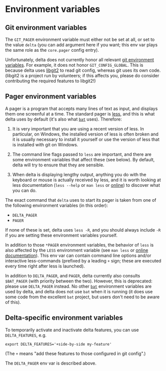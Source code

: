 # Environment variables

## Git environment variables

The `GIT_PAGER` environment variable must either not be set at all, or set to the value `delta` (you can add argument here if you want; this env var plays the same role as the `core.pager` config entry).

Unfortunately, delta does not currently honor all relevant [git environment variables](https://git-scm.com/docs/git-config#_environment).
For example, it does not honor `GIT_CONFIG_GLOBAL`.
This is because delta uses [libgit2](https://github.com/libgit2/libgit2) to read git config, whereas git uses its own code.
(libgit2 is a project run by volunteers; if this affects you, please do consider contributing the required features to libgit2!)

## Pager environment variables

A pager is a program that accepts many lines of text as input, and displays them one screenful at a time.
The standard pager is [less](https://linux.die.net/man/1/less), and this is what delta uses by default (it's also what [`bat`](https://github.com/sharkdp/bat) uses).
Therefore:

1. It is very important that you are using a recent version of less. In particular, on Windows, the installed version of less is often broken and it is usually necessary to install it yourself or use the version of less that is installed with git on Windows.

2. The command line flags passed to `less` are important, and there are some environment variables that affect these (see below). By default, delta will try to ensure that they are sensible.

3. When delta is displaying lengthy output, anything you do with the keyboard or mouse is actually received by less, and it is worth looking at less documentation (`less --help` or `man less` or [online](https://linux.die.net/man/1/less)) to discover what you can do.

The exact command that `delta` uses to start its pager is taken from one of the following environment variables (in this order):

- `DELTA_PAGER`
- `PAGER`

If none of these is set, delta uses `less -R`, and you should always include `-R` if you are setting these environment variables yourself.

In addition to those `*PAGER` environment variables, the behavior of `less` is also affected by the `LESS` environment variable (see `man less` or [online documentation](https://linux.die.net/man/1/less)). This env var can contain command line options and/or interactive less-commands (prefixed by a leading `+` sign; these are executed every time right after less is launched).

In addition to `DELTA_PAGER`, and `PAGER`, delta currently also consults `$BAT_PAGER` (with priority between the two).
However, this is deprecated: please use `DELTA_PAGER` instead.
No other [`bat`](https://github.com/sharkdp/bat) environment variables are used by delta, and delta does not use `bat` when it is running (it does use some code from the excellent `bat` project, but users don't need to be aware of this).

## Delta-specific environment variables

To temporarily activate and inactivate delta features, you can use `DELTA_FEATURES`, e.g.

```
export DELTA_FEATURES='+side-by-side my-feature'
```

(The `+` means "add these features to those configured in git config".)

The `DELTA_PAGER` env var is described above.
